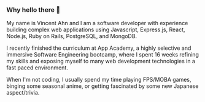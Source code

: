 ### Why hello there 👋

My name is Vincent Ahn and I am a software developer with experience building complex web applications using Javascript, Express.js, React, Node.js, Ruby on Rails, PostgreSQL, and MongoDB.

I recently finished the curriculum at App Academy, a highly selective and immersive Software Engineering bootcamp, where I spent 16 weeks refining my skills and exposing myself to many web development technologies in a fast paced environment.

When I'm not coding, I usually spend my time playing FPS/MOBA games, binging some seasonal anime, or getting fascinated by some new Japanese aspect/trivia.

<!--
**vincentahn/vincentahn** is a ✨ _special_ ✨ repository because its `README.md` (this file) appears on your GitHub profile.

Here are some ideas to get you started:

- 🔭 I’m currently working on ...
- 🌱 I’m currently learning ...
- 👯 I’m looking to collaborate on ...
- 🤔 I’m looking for help with ...
- 💬 Ask me about ...
- 📫 How to reach me: ...
- 😄 Pronouns: ...
- ⚡ Fun fact: ...
-->
